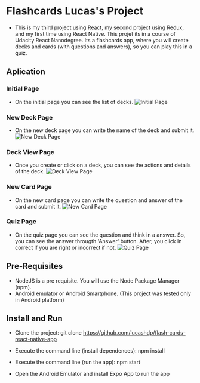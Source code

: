 # Flashcards Lucas's Project

- This is my third project using React, my second project using Redux, and my first time using React Native. This projet its in a course of Udacity React Nanodegree. Its a flashcards app, where you will create decks and cards (with questions and answers), so you can play this in a quiz.

## Aplication

### Initial Page
- On the initial page you can see the list of decks.
![Initial Page]()

### New Deck Page
- On the new deck page you can write the name of the deck and submit it.
![New Deck Page]()

### Deck View Page
- Once you create or click on a deck, you can see the actions and details of the deck.
![Deck View Page]()

### New Card Page
- On the new card page you can write the question and answer of the card and submit it.
![New Card Page]()

### Quiz Page
- On the quiz page you can see the question and think in a answer. So, you can see the answer througth 'Answer' button. After, you click in correct if you are right or incorrect if not.
![Quiz Page]()

## Pre-Requisites

- NodeJS is a pre requisite. You will use the Node Package Manager (npm).
- Android emulator or Android Smartphone. (This project was tested only in Android platform)

## Install and Run

- Clone the project:
    git clone https://github.com/lucashdp/flash-cards-react-native-app

- Execute the command line (install dependences): 
    npm install

- Execute the command line (run the app):
    npm start

- Open the Android Emulator and install Expo App to run the app